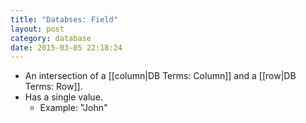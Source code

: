 ```yaml
---
title: "Databses: Field" 
layout: post
category: database
date: 2015-03-05 22:18:24 
---
```


- An intersection of a [[column|DB Terms: Column]] and a [[row|DB Terms: Row]].
- Has a single value.
  - Example: "John"